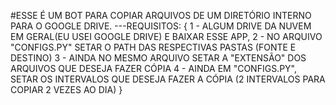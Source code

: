 #ESSE É UM BOT PARA COPIAR ARQUIVOS DE UM DIRETÓRIO INTERNO PARA O GOOGLE DRIVE.
---REQUISITOS: {
    1 - ALGUM DRIVE DA NUVEM EM GERAL(EU USEI GOOGLE DRIVE) E BAIXAR ESSE APP,
    2 - NO ARQUIVO "CONFIGS.PY" SETAR O PATH DAS RESPECTIVAS PASTAS (FONTE E DESTINO)
    3 - AINDA NO MESMO ARQUIVO SETAR A "EXTENSÃO" DOS ARQUIVOS QUE DESEJA FAZER CÓPIA
    4 - AINDA EM "CONFIGS.PY", SETAR OS INTERVALOS QUE DESEJA FAZER A CÓPIA
                    (2 INTERVALOS PARA COPIAR 2 VEZES AO DIA)
                }          